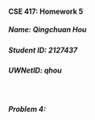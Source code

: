#### CSE 417: Homework 5

##### Name: Qingchuan Hou

##### Student ID: 2127437

##### UWNetID: qhou

</br>

##### Problem 4:
